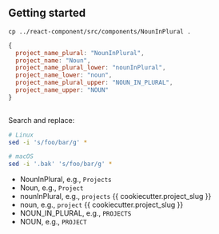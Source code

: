 ## Getting started

```
cp ../react-component/src/components/NounInPlural .
```

```js
{
  project_name_plural: "NounInPlural",
  project_name: "Noun", 
  project_name_plural_lower: "nounInPlural", 
  project_name_lower: "noun",
  project_name_plural_upper: "NOUN_IN_PLURAL",
  project_name_upper: "NOUN"
}
  
```

Search and replace:

```bash
# Linux
sed -i 's/foo/bar/g' *

# macOS
sed -i '.bak' 's/foo/bar/g' *
```

- NounInPlural, e.g., `Projects`
- Noun, e.g., `Project`
- nounInPlural, e.g., `projects` {{ cookiecutter.project_slug }}
- noun, e.g., `project` {{ cookiecutter.project_slug }}
- NOUN_IN_PLURAL, e.g., `PROJECTS`
- NOUN, e.g., `PROJECT`
